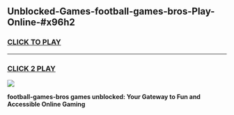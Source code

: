 
## Unblocked-Games-football-games-bros-Play-Online-#x96h2
<h3>
<a href="https://premium.freeplayer.one?title=football-games-bros&ref=27F">CLICK TO PLAY</a></h3>
<hr>

<h3>
<a href="https://premium.freeplayer.one?title=football-games-bros&ref=27F">CLICK 2 PLAY</a>
  
</h3>

<a href="https://premium.freeplayer.one?title=football-games-bros&ref=27F"><img src="https://clearcache.store/games.png"></a>


**football-games-bros games unblocked: Your Gateway to Fun and Accessible Online Gaming**
